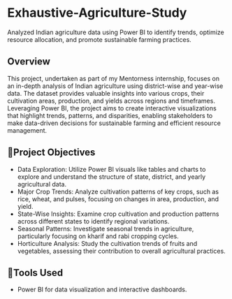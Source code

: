 # Exhaustive-Agriculture-Study
Analyzed Indian agriculture data using Power BI to identify trends, optimize resource allocation, and promote sustainable farming practices.
## Overview
This project, undertaken as part of my Mentorness internship, focuses on an in-depth analysis of Indian agriculture using district-wise and year-wise data. The dataset provides valuable insights into various crops, their cultivation areas, production, and yields across regions and timeframes. Leveraging Power BI, the project aims to create interactive visualizations that highlight trends, patterns, and disparities, enabling stakeholders to make data-driven decisions for sustainable farming and efficient resource management.

## 📌Project Objectives
* Data Exploration: Utilize Power BI visuals like tables and charts to explore and understand the structure of state, district, and yearly agricultural data.
* Major Crop Trends: Analyze cultivation patterns of key crops, such as rice, wheat, and pulses, focusing on changes in area, production, and yield.
* State-Wise Insights: Examine crop cultivation and production patterns across different states to identify regional variations.
* Seasonal Patterns: Investigate seasonal trends in agriculture, particularly focusing on kharif and rabi cropping cycles.
* Horticulture Analysis: Study the cultivation trends of fruits and vegetables, assessing their contribution to overall agricultural practices.

## 📌Tools Used
- Power BI for data visualization and interactive dashboards.

